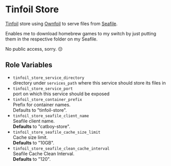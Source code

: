 Tinfoil Store
=========

[Tinfoil](https://tinfoil.io/) store using [Ownfoil](https://github.com/a1ex4/ownfoil) to serve files from [Seafile](https://github.com/yuri-becker/seafile-mount).

Enables me to download homebrew games to my switch by just putting them in the respective folder on my Seafile.

No public access, sorry. 😔

Role Variables
--------------

- `tinfoil_store_service_directory`<br/>
   directory under `services_path` where this service should store its files in
- `tinfoil_store_service_port`<br/>
   port on which this service should be exposed
- `tinfoil_store_container_prefix`<br/>
  Prefix for container names.<br/>
  Defaults to "tinfoil-store".
- `tinfoil_store_seafile_client_name`<br/>
   Seafile client name.<br/>
   **Defaults** to "catboy-store".
- `tinfoil_store_seafile_cache_size_limit`<br/>
  Cache size limit.<br/>
  **Defaults** to "10GB".
- `tinfoil_store_seafile_clean_cache_interval`<br/>
  Seafile Cache Clean Interval.<br/>
  **Defaults** to "120".